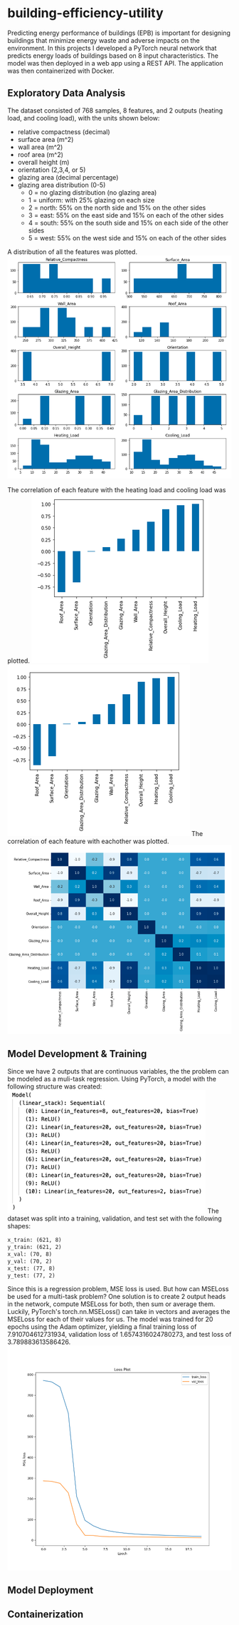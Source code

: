 # building-efficiency-utility

Predicting energy performance of buildings (EPB) is important for designing buildings that minimize energy waste and adverse impacts on the environment.
In this projects I developed a PyTorch neural network that predicts energy loads of buildings based on 8 input characteristics. The model was then deployed in a web app using a REST API. The application was then containerized with Docker. 

## Exploratory Data Analysis
The dataset consisted of 768 samples, 8 features, and 2 outputs (heating load, and cooling load), with the units shown below:
* relative compactness (decimal) 
* surface area (m^2)
* wall area (m^2)
* roof area (m^2)
* overall height (m)
* orientation (2,3,4, or 5)
* glazing area (decimal percentage)
* glazing area distribution (0-5)
  * 0 = no glazing distribution (no glazing area) 
  * 1 = uniform: with 25% glazing on each size 
  * 2 = north: 55% on the north side and 15% on the other sides 
  * 3 = east: 55% on the east side and 15% on each of the other sides 
  * 4 = south: 55% on the south side and 15% on each side of the other sides 
  * 5 = west: 55% on the west side and 15% on each of the other sides 

A distribution of all the features was plotted. 
![features](./results/features.png)

The correlation of each feature with the heating load and cooling load was plotted. 
![heating correlation](./results/heating_correlation.png)
![cooling correlation](./results/cooling_correlation.png)
The correlation of each feature with eachother was plotted. 
![feature correlation](./results/corr_plot.png)

## Model Development & Training 
Since we have 2 outputs that are continuous variables, the the problem can be modeled as a muli-task regression. Using PyTorch, a model with the following structure
was created: 
![model structure](./results/model_structure.png)
The dataset was split into a training, validation, and test set with the following shapes: 
```
x_train: (621, 8)
y_train: (621, 2)
x_val: (70, 8)
y_val: (70, 2)
x_test: (77, 8)
y_test: (77, 2)
```
Since this is a regression problem, MSE loss is used. But how can MSELoss be used for a multi-task problem? One solution is to create 2 output heads in the network, compute MSELoss for both, then sum or average them. Luckily, PyTorch's torch.nn.MSELoss() can take in vectors and averages the MSELoss for each of their values for us. 
The model was trained for 20 epochs using the Adam optimizer, yielding a final training loss of 7.910704612731934, validation loss of 1.6574316024780273, and test loss of 3.789883613586426. 
![loss plot](./results/loss_plot.png)

## Model Deployment 


## Containerization 


